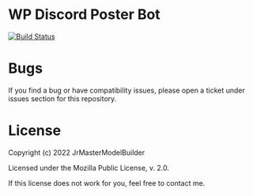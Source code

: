 # WP Discord Poster Bot

[![Build Status](https://github.com/JrMasterModelBuilder/wp-discord-poster-bot/workflows/Main/badge.svg?branch=main)](https://github.com/JrMasterModelBuilder/wp-discord-poster-bot/actions?query=workflow%3AMain+branch%3Amain)

# Bugs

If you find a bug or have compatibility issues, please open a ticket under issues section for this repository.

# License

Copyright (c) 2022 JrMasterModelBuilder

Licensed under the Mozilla Public License, v. 2.0.

If this license does not work for you, feel free to contact me.

